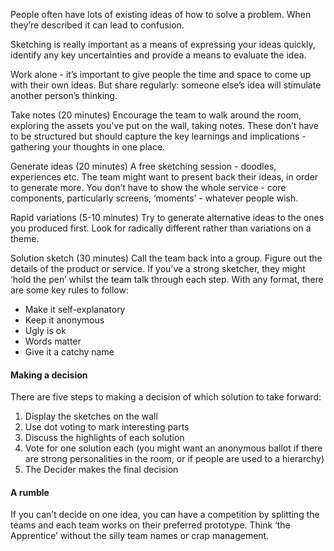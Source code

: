 People often have lots of existing ideas of how to solve a problem. When they’re described it can lead to confusion.

Sketching is really important as a means of expressing your ideas quickly, identify any key uncertainties and provide a means to evaluate the idea.

Work alone - it’s important to give people the time and space to come up with their own ideas. But share regularly: someone else’s idea will stimulate another person’s thinking.

Take notes (20 minutes)
Encourage the team to walk around the room, exploring the assets you’ve put on the wall, taking notes. These don’t have to be structured but should capture the key learnings and implications - gathering your thoughts in one place.

Generate ideas (20 minutes)
A free sketching session - doodles, experiences etc. The team might want to present back their ideas, in order to generate more. You don’t have to show the whole service - core components, particularly screens, ‘moments’ - whatever people wish.

Rapid variations (5-10 minutes)
Try to generate alternative ideas to the ones you produced first. Look for radically different rather than variations on a theme.

Solution sketch (30 minutes)
Call the team back into a group. Figure out the details of the product or service. If you’ve a strong sketcher, they might ‘hold the pen’ whilst the team talk through each step. With any format, there are some key rules to follow:
<ul><li>Make it self-explanatory</li>
<li>Keep it anonymous</li>
<li>Ugly is ok</li>
<li>Words matter</li>
<li>Give it a catchy name</li></ul>

<h4>Making a decision</h4>
There are five steps to making a decision of which solution to take forward:
<ol><li>Display the sketches on the wall</li>
<li>Use dot voting to mark interesting parts</li>
<li>Discuss the highlights of each solution</li>
<li>Vote for one solution each (you might want an anonymous ballot if there are strong personalities in the room, or if people are used to a hierarchy)</li>
<li>The Decider makes the final decision</li></ol>

<h4>A rumble</h4>
If you can’t decide on one idea, you can have a competition by splitting the teams and each team works on their preferred prototype. Think ‘the Apprentice’ without the silly team names or crap management.
